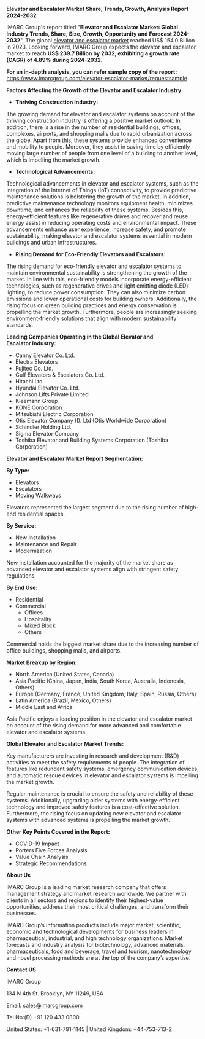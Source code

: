 ﻿**Elevator and Escalator Market Share, Trends, Growth, Analysis Report 2024-2032**

IMARC Group's report titled "**Elevator and Escalator Market: Global Industry Trends, Share, Size, Growth, Opportunity and Forecast 2024-2032**", The global [elevator and escalator market](https://www.imarcgroup.com/elevator-escalator-market) reached US$ 154.0 Billion in 2023. Looking forward, IMARC Group expects the elevator and escalator market to reach **US$ 239.7 Billion by 2032, exhibiting a growth rate (CAGR) of 4.89% during 2024-2032.**

**For an in-depth analysis, you can refer sample copy of the report:** <https://www.imarcgroup.com/elevator-escalator-market/requestsample>

**Factors Affecting the Growth of the Elevator and Escalator Industry:**

- **Thriving Construction Industry:**

The growing demand for elevator and escalator systems on account of the thriving construction industry is offering a positive market outlook. In addition, there is a rise in the number of residential buildings, offices, complexes, airports, and shopping malls due to rapid urbanization across the globe. Apart from this, these systems provide enhanced convenience and mobility to people. Moreover, they assist in saving time by efficiently moving large number of people from one level of a building to another level, which is impelling the market growth.

- **Technological Advancements:**

Technological advancements in elevator and escalator systems, such as the integration of the Internet of Things (IoT) connectivity, to provide predictive maintenance solutions is bolstering the growth of the market. In addition, predictive maintenance technology monitors equipment health, minimizes downtime, and enhances the reliability of these systems. Besides this, energy-efficient features like regenerative drives and recover and reuse energy assist in reducing operating costs and environmental impact. These advancements enhance user experience, increase safety, and promote sustainability, making elevator and escalator systems essential in modern buildings and urban infrastructures.

- **Rising Demand for Eco-Friendly Elevators and Escalators:**

The rising demand for eco-friendly elevator and escalator systems to maintain environmental sustainability is strengthening the growth of the market. In line with this, eco-friendly models incorporate energy-efficient technologies, such as regenerative drives and light emitting diode (LED) lighting, to reduce power consumption. They can also minimize carbon emissions and lower operational costs for building owners. Additionally, the rising focus on green building practices and energy conservation is propelling the market growth. Furthermore, people are increasingly seeking environment-friendly solutions that align with modern sustainability standards.

**Leading Companies Operating in the Global Elevator and Escalator Industry:**

- Canny Elevator Co. Ltd.
- Electra Elevators
- Fujitec Co. Ltd.
- Gulf Elevators & Escalators Co. Ltd.
- Hitachi Ltd.
- Hyundai Elevator Co. Ltd.
- Johnson Lifts Private Limited
- Kleemann Group
- KONE Corporation
- Mitsubishi Electric Corporation
- Otis Elevator Company (I). Ltd (Otis Worldwide Corporation)
- Schindler Holding Ltd.
- Sigma Elevator Company
- Toshiba Elevator and Building Systems Corporation (Toshiba Corporation)

**Elevator and Escalator Market Report Segmentation:**

**By Type:**

- Elevators
- Escalators
- Moving Walkways

Elevators represented the largest segment due to the rising number of high-end residential spaces.

**By Service:**

- New Installation
- Maintenance and Repair
- Modernization

New installation accounted for the majority of the market share as advanced elevator and escalator systems align with stringent safety regulations.

**By End Use:**

- Residential
- Commercial
  - Offices
  - Hospitality
  - Mixed Block
  - Others

Commercial holds the biggest market share due to the increasing number of office buildings, shopping malls, and airports.

**Market Breakup by Region:**

- North America (United States, Canada)
- Asia Pacific (China, Japan, India, South Korea, Australia, Indonesia, Others)
- Europe (Germany, France, United Kingdom, Italy, Spain, Russia, Others)
- Latin America (Brazil, Mexico, Others)
- Middle East and Africa

Asia Pacific enjoys a leading position in the elevator and escalator market on account of the rising demand for more advanced and comfortable elevator and escalator systems.

**Global Elevator and Escalator Market Trends:**

Key manufacturers are investing in research and development (R&D) activities to meet the safety requirements of people. The integration of features like redundant safety systems, emergency communication devices, and automatic rescue devices in elevator and escalator systems is impelling the market growth.

Regular maintenance is crucial to ensure the safety and reliability of these systems. Additionally, upgrading older systems with energy-efficient technology and improved safety features is a cost-effective solution. Furthermore, the rising focus on updating new elevator and escalator systems with advanced systems is propelling the market growth.

**Other Key Points Covered in the Report:**

- COVID-19 Impact
- Porters Five Forces Analysis
- Value Chain Analysis
- Strategic Recommendations

**About Us**

IMARC Group is a leading market research company that offers management strategy and market research worldwide. We partner with clients in all sectors and regions to identify their highest-value opportunities, address their most critical challenges, and transform their businesses.

IMARC Group’s information products include major market, scientific, economic and technological developments for business leaders in pharmaceutical, industrial, and high technology organizations. Market forecasts and industry analysis for biotechnology, advanced materials, pharmaceuticals, food and beverage, travel and tourism, nanotechnology and novel processing methods are at the top of the company’s expertise.

**Contact US**

IMARC Group

134 N 4th St. Brooklyn, NY 11249, USA

Email: sales@imarcgroup.com

Tel No:(D) +91 120 433 0800

United States: +1-631-791-1145 | United Kingdom: +44-753-713-2
